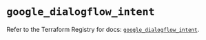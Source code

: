 # `google_dialogflow_intent`

Refer to the Terraform Registry for docs: [`google_dialogflow_intent`](https://registry.terraform.io/providers/hashicorp/google-beta/6.18.1/docs/resources/google_dialogflow_intent).
